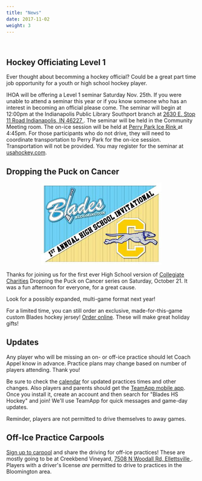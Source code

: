 ```yaml
---
title: "News"
date: 2017-11-02
weight: 3
---
```


<div class="sponsorcontainer">
  <a id="news-a1" href="#"><img id="news-s1" class="image sponsor"></a>
  <a id="news-a2" href="#"><img id="news-s2" class="image sponsor"></a>
</div>


Hockey Officiating Level 1
--------------------------
Ever thought about becomming a hockey official? Could be a great part
time job opportunity for a youth or high school hockey player.

IHOA will be offering a Level 1 seminar Saturday Nov. 25th. If you
were unable to attend a seminar this year or if you know someone who
has an interest in becoming an official please come.  The seminar will
begin at 12:00pm at the Indianapolis Public Library Southport
branch at [2630 E. Stop 11 Road Indianapolis, IN 46227 <span class="icon
fa-map-marker"></span>][library]. The seminar will be
held in the Community Meeting room. The on-ice session will be held
at [Perry Park Ice Rink <span class="icon
fa-map-marker"></span>][perry] at 4:45pm.  For those participants who do not drive,
they will need to coordinate transportation to Perry
Park for the on-ice session. Transportation will not be provided.
You may register for the seminar at [usahockey.com](http://www.usahockey.com/officialseminars).

[library]: https://www.google.com/maps/place/2630+E+Stop+11+Rd,+Indianapolis,+IN+46227/@39.6508727,-86.1175385,17z/data=!4m6!1m3!3m2!1s0x886b5c94ee6c10cd:0xdd2330fce4a45d66!2s2630+E+Stop+11+Rd,+Indianapolis,+IN+46227!3m1!1s0x886b5c94ee6c10cd:0xdd2330fce4a45d66
[perry]: https://www.google.com/maps/place/Perry+Park,+451+E+Stop+11+Rd,+Indianapolis,+IN+46227/@39.6505436,-86.1546456,17z/data=!4m2!3m1!1s0x886b5c6aa2080ad1:0x2b25413075078276

Dropping the Puck on Cancer
---------------------------

<div style="text-align: center;"><img alt="Dropping the Puck On Cancer - Blades vs Carmel" src="dtphs.jpg"></div>

Thanks for joining us for the first ever High School version of
[Collegiate Charities][cc] Dropping the Puck on Cancer series on Saturday,
October 21. It was a fun afternoon for everyone, for a great cause.

Look for a possibly expanded, multi-game format next year!

For a limited time, you can still order an exclusive,
made-for-this-game custom Blades hockey jersey! [Order
online][jerseys]. These will make great holiday gifts!

[jerseys]: https://collegiate-apparel.myshopify.com/products/bloomington-blades-hockey-jersey
[cc]: http://www.collegiatecharities.org/

Updates
-------

Any player who will be missing an on- or off-ice practice should let
Coach Appel know in advance. Practice plans may change based on number
of players attending. Thank you!

Be sure to check the [calendar][cal] for updated practices times and other
changes. Also players and parents should get the [TeamApp mobile
app][teamapp]. Once you install it, create an account and then search
for "Blades HS Hockey" and join! We'll use TeamApp for quick messages
and game-day updates.

Reminder, players are not permitted to drive themselves to away games.

[teamapp]: https://www.teamapp.com/app
[cal]: https://calendar.google.com/calendar/embed?src=epsc9ra4unbaelg6bns4r4ifro%40group.calendar.google.com&ctz=America/New_York


Off-Ice Practice Carpools
-------------------------
[Sign up to carpool][office] and share the driving for off-ice
practices! These are mostly going to be at Creekbend Vineyard, [7508
N Woodall Rd, Ellettsville <span class="icon
fa-map-marker"></span>][creekbend]. Players with a driver's license
_are_ permitted to drive to practices in the Bloomington area.

[office]: http://www.signupgenius.com/go/10c084bacaa28a0fa7-blades6
[creekbend]: https://www.google.com/maps/place/7508+N+Woodall+Rd,+Ellettsville,+IN+47429/@39.2693618,-86.5814495,17z/data=!3m1!4b1!4m5!3m4!1s0x886cf5555b49ab4b:0x84fec2627d04af5!8m2!3d39.2693577!4d-86.5792608


